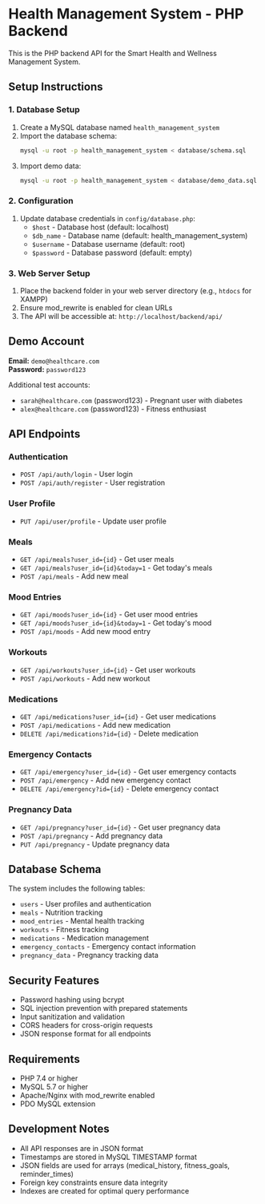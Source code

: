 # Health Management System - PHP Backend

This is the PHP backend API for the Smart Health and Wellness Management System.

## Setup Instructions

### 1. Database Setup
1. Create a MySQL database named `health_management_system`
2. Import the database schema:
   ```bash
   mysql -u root -p health_management_system < database/schema.sql
   ```
3. Import demo data:
   ```bash
   mysql -u root -p health_management_system < database/demo_data.sql
   ```

### 2. Configuration
1. Update database credentials in `config/database.php`:
   - `$host` - Database host (default: localhost)
   - `$db_name` - Database name (default: health_management_system)
   - `$username` - Database username (default: root)
   - `$password` - Database password (default: empty)

### 3. Web Server Setup
1. Place the backend folder in your web server directory (e.g., `htdocs` for XAMPP)
2. Ensure mod_rewrite is enabled for clean URLs
3. The API will be accessible at: `http://localhost/backend/api/`

## Demo Account

**Email:** `demo@healthcare.com`  
**Password:** `password123`

Additional test accounts:
- `sarah@healthcare.com` (password123) - Pregnant user with diabetes
- `alex@healthcare.com` (password123) - Fitness enthusiast

## API Endpoints

### Authentication
- `POST /api/auth/login` - User login
- `POST /api/auth/register` - User registration

### User Profile
- `PUT /api/user/profile` - Update user profile

### Meals
- `GET /api/meals?user_id={id}` - Get user meals
- `GET /api/meals?user_id={id}&today=1` - Get today's meals
- `POST /api/meals` - Add new meal

### Mood Entries
- `GET /api/moods?user_id={id}` - Get user mood entries
- `GET /api/moods?user_id={id}&today=1` - Get today's mood
- `POST /api/moods` - Add new mood entry

### Workouts
- `GET /api/workouts?user_id={id}` - Get user workouts
- `POST /api/workouts` - Add new workout

### Medications
- `GET /api/medications?user_id={id}` - Get user medications
- `POST /api/medications` - Add new medication
- `DELETE /api/medications?id={id}` - Delete medication

### Emergency Contacts
- `GET /api/emergency?user_id={id}` - Get user emergency contacts
- `POST /api/emergency` - Add new emergency contact
- `DELETE /api/emergency?id={id}` - Delete emergency contact

### Pregnancy Data
- `GET /api/pregnancy?user_id={id}` - Get user pregnancy data
- `POST /api/pregnancy` - Add pregnancy data
- `PUT /api/pregnancy` - Update pregnancy data

## Database Schema

The system includes the following tables:
- `users` - User profiles and authentication
- `meals` - Nutrition tracking
- `mood_entries` - Mental health tracking
- `workouts` - Fitness tracking
- `medications` - Medication management
- `emergency_contacts` - Emergency contact information
- `pregnancy_data` - Pregnancy tracking data

## Security Features

- Password hashing using bcrypt
- SQL injection prevention with prepared statements
- Input sanitization and validation
- CORS headers for cross-origin requests
- JSON response format for all endpoints

## Requirements

- PHP 7.4 or higher
- MySQL 5.7 or higher
- Apache/Nginx with mod_rewrite enabled
- PDO MySQL extension

## Development Notes

- All API responses are in JSON format
- Timestamps are stored in MySQL TIMESTAMP format
- JSON fields are used for arrays (medical_history, fitness_goals, reminder_times)
- Foreign key constraints ensure data integrity
- Indexes are created for optimal query performance